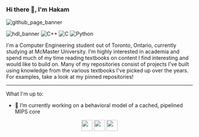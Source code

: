 ### Hi there 👋, I'm Hakam

![github_page_banner](https://user-images.githubusercontent.com/83780720/174312719-2c125e52-5642-48d9-81a3-7099ee62d78e.png)

![hdl_banner](https://user-images.githubusercontent.com/83780720/174351280-f0ffa49b-0f6e-47b4-9bc7-c98d273ff7b3.png)
![C++](https://img.shields.io/badge/c++-%2300599C.svg?style=for-the-badge&logo=c%2B%2B&logoColor=white)
![C](https://img.shields.io/badge/c-%2300599C.svg?style=for-the-badge&logo=c&logoColor=white)
![Python](https://img.shields.io/badge/python-3670A0?style=for-the-badge&logo=python&logoColor=ffdd54)

I'm a Computer Engineering student out of Toronto, Ontario, currently studying at McMaster University. I'm highly interested in academia and spend much of my time reading textbooks on content I find interesting and would like to build on. Many of my repositories consist of projects I've built using knowledge from the various textbooks I've picked up over the years. For examples, take a look at my pinned repositories! 


<hr />
What I'm up to:

- 🔭 I’m currently working on a behavioral model of a cached, pipelined MIPS core 


<p align="center">
    <img width="30px" margin-right="50px" src="https://img.icons8.com/fluency/344/email-open.png" />
    <img width="30px" src="https://img.icons8.com/external-nawicon-outline-color-nawicon/344/external-portfolio-seo-and-marketing-nawicon-outline-color-nawicon.png" />
    <img width="30px" src="https://img.icons8.com/color/344/linkedin-2--v1.png" />
</p>


